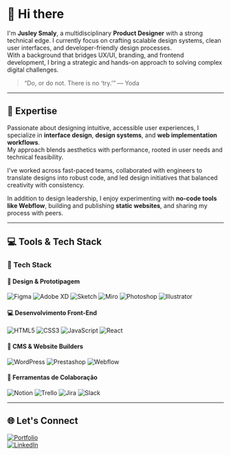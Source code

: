 # 👋 Hi there

I'm **Jusley Smaly**, a multidisciplinary **Product Designer** with a strong technical edge. I currently focus on crafting scalable design systems, clean user interfaces, and developer-friendly design processes.  
With a background that bridges UX/UI, branding, and frontend development, I bring a strategic and hands-on approach to solving complex digital challenges.

> “Do, or do not. There is no ‘try.’” — Yoda

---

## 🚀 Expertise

Passionate about designing intuitive, accessible user experiences, I specialize in **interface design**, **design systems**, and **web implementation workflows**.  
My approach blends aesthetics with performance, rooted in user needs and technical feasibility.

I've worked across fast-paced teams, collaborated with engineers to translate designs into robust code, and led design initiatives that balanced creativity with consistency.

In addition to design leadership, I enjoy experimenting with **no-code tools like Webflow**, building and publishing **static websites**, and sharing my process with peers.

---

## 💻 Tools & Tech Stack


### 🚀 Tech Stack

#### 🧠 Design & Prototipagem
![Figma](https://img.shields.io/badge/-Figma-000?&logo=figma)
![Adobe XD](https://img.shields.io/badge/-Adobe%20XD-000?&logo=adobexd)
![Sketch](https://img.shields.io/badge/-Sketch-000?&logo=sketch)
![Miro](https://img.shields.io/badge/-Miro-000?&logo=miro)
![Photoshop](https://img.shields.io/badge/-Photoshop-000?&logo=adobephotoshop)
![Illustrator](https://img.shields.io/badge/-Illustrator-000?&logo=adobeillustrator)

#### 💻 Desenvolvimento Front-End
![HTML5](https://img.shields.io/badge/-HTML5-000?&logo=html5)
![CSS3](https://img.shields.io/badge/-CSS3-000?&logo=css3)
![JavaScript](https://img.shields.io/badge/-JavaScript-000?&logo=javascript)
![React](https://img.shields.io/badge/-React-000?&logo=react)

#### 🧰 CMS & Website Builders
![WordPress](https://img.shields.io/badge/-WordPress-000?&logo=wordpress)
![Prestashop](https://img.shields.io/badge/-Prestashop-000?&logo=prestashop)
![Webflow](https://img.shields.io/badge/-Webflow-000?&logo=webflow)

#### 🤝 Ferramentas de Colaboração
![Notion](https://img.shields.io/badge/-Notion-000?&logo=notion)
![Trello](https://img.shields.io/badge/-Trello-000?&logo=trello)
![Jira](https://img.shields.io/badge/-Jira-000?&logo=jira)
![Slack](https://img.shields.io/badge/-Slack-000?&logo=slack)

---

## 🌐 Let's Connect

[![Portfolio](https://img.shields.io/badge/Portfolio-000?style=for-the-badge&logo=Notion&logoColor=white)](https://jusleysmaly.com/)  
[![LinkedIn](https://img.shields.io/badge/LinkedIn-%230077B5.svg?logo=linkedin&logoColor=white)](https://www.linkedin.com/in/jusley-smaly/)
